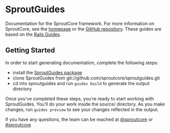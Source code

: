 SproutGuides
============

Documentation for the SproutCore framework. For more information on SproutCore,
see the [homepage](http://www.sproutcore.com) or the [GitHub repository](https://github.com/sproutcore/sproutcore).
These guides are based on the [Rails Guides](http://guides.rubyonrails.org/).


## Getting Started

In order to start generating documentation, complete the following steps:

- install the [SproutGuides package](http://guides-pkg.strobeapp.com/Guides.pkg)
- clone SproutGuides from git://github.com/sproutcore/sproutguides.git
- cd into sproutguides and run `guides build` to generate the output directory

Once you've completed these steps, you're ready to start working with
SproutGuides. You'll do your work inside the source/ directory. As you make
changes, run `guides preview` to see your changes reflected in the output.

If you have any questions, the team can be reached at [@sproutcore](http://twitter.com/#!/sproutcore)
or [#sproutcore](irc://irc.freenode.net/sproutcore)